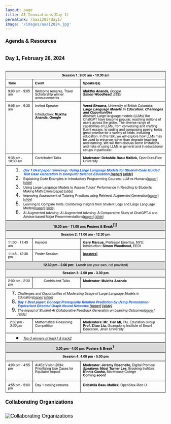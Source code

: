 ```yaml
---
layout: page
title: AI Innovations(Day 1)
permalink: /aaai2024day1/
image: '/images/aaai2024.jpg'
---
```



# Agenda & Resources

## Day 1, February 26, 2024

<style type="text/css">.lst-kix_yb42kcrjtloa-5>li{counter-increment:lst-ctn-kix_yb42kcrjtloa-5}.lst-kix_wiv3dj1nqcvi-7>li{counter-increment:lst-ctn-kix_wiv3dj1nqcvi-7}.lst-kix_fq9jbioqp3dv-0>li{counter-increment:lst-ctn-kix_fq9jbioqp3dv-0}ol.lst-kix_yb42kcrjtloa-8.start{counter-reset:lst-ctn-kix_yb42kcrjtloa-8 0}ol.lst-kix_wiv3dj1nqcvi-7.start{counter-reset:lst-ctn-kix_wiv3dj1nqcvi-7 0}.lst-kix_hblxj6p80ilr-8>li:before{content:"" counter(lst-ctn-kix_hblxj6p80ilr-8,lower-roman) ". "}.lst-kix_fq9jbioqp3dv-1>li{counter-increment:lst-ctn-kix_fq9jbioqp3dv-1}ol.lst-kix_fq9jbioqp3dv-8.start{counter-reset:lst-ctn-kix_fq9jbioqp3dv-8 0}.lst-kix_yb42kcrjtloa-6>li{counter-increment:lst-ctn-kix_yb42kcrjtloa-6}.lst-kix_hblxj6p80ilr-6>li{counter-increment:lst-ctn-kix_hblxj6p80ilr-6}ol.lst-kix_wiv3dj1nqcvi-4.start{counter-reset:lst-ctn-kix_wiv3dj1nqcvi-4 0}ol.lst-kix_wiv3dj1nqcvi-1{list-style-type:none}ol.lst-kix_wiv3dj1nqcvi-0{list-style-type:none}ol.lst-kix_wiv3dj1nqcvi-3{list-style-type:none}ol.lst-kix_wiv3dj1nqcvi-2{list-style-type:none}ol.lst-kix_wiv3dj1nqcvi-5{list-style-type:none}ol.lst-kix_wiv3dj1nqcvi-4{list-style-type:none}ol.lst-kix_yb42kcrjtloa-0.start{counter-reset:lst-ctn-kix_yb42kcrjtloa-0 0}ol.lst-kix_wiv3dj1nqcvi-7{list-style-type:none}ol.lst-kix_wiv3dj1nqcvi-1.start{counter-reset:lst-ctn-kix_wiv3dj1nqcvi-1 0}ol.lst-kix_wiv3dj1nqcvi-6{list-style-type:none}ol.lst-kix_hblxj6p80ilr-2.start{counter-reset:lst-ctn-kix_hblxj6p80ilr-2 0}.lst-kix_wiv3dj1nqcvi-8>li{counter-increment:lst-ctn-kix_wiv3dj1nqcvi-8}.lst-kix_wiv3dj1nqcvi-5>li{counter-increment:lst-ctn-kix_wiv3dj1nqcvi-5}ol.lst-kix_wiv3dj1nqcvi-8{list-style-type:none}ol.lst-kix_hblxj6p80ilr-5.start{counter-reset:lst-ctn-kix_hblxj6p80ilr-5 0}.lst-kix_hblxj6p80ilr-4>li{counter-increment:lst-ctn-kix_hblxj6p80ilr-4}.lst-kix_hblxj6p80ilr-7>li{counter-increment:lst-ctn-kix_hblxj6p80ilr-7}ol.lst-kix_fq9jbioqp3dv-0.start{counter-reset:lst-ctn-kix_fq9jbioqp3dv-0 0}.lst-kix_yb42kcrjtloa-7>li{counter-increment:lst-ctn-kix_yb42kcrjtloa-7}.lst-kix_yb42kcrjtloa-4>li{counter-increment:lst-ctn-kix_yb42kcrjtloa-4}ol.lst-kix_yb42kcrjtloa-8{list-style-type:none}ol.lst-kix_yb42kcrjtloa-7{list-style-type:none}ol.lst-kix_yb42kcrjtloa-6{list-style-type:none}.lst-kix_fq9jbioqp3dv-2>li{counter-increment:lst-ctn-kix_fq9jbioqp3dv-2}.lst-kix_wiv3dj1nqcvi-4>li{counter-increment:lst-ctn-kix_wiv3dj1nqcvi-4}ol.lst-kix_fq9jbioqp3dv-6.start{counter-reset:lst-ctn-kix_fq9jbioqp3dv-6 0}ol.lst-kix_yb42kcrjtloa-5{list-style-type:none}ol.lst-kix_yb42kcrjtloa-4{list-style-type:none}ol.lst-kix_yb42kcrjtloa-3{list-style-type:none}ol.lst-kix_yb42kcrjtloa-2{list-style-type:none}ol.lst-kix_yb42kcrjtloa-1{list-style-type:none}ol.lst-kix_yb42kcrjtloa-0{list-style-type:none}ol.lst-kix_hblxj6p80ilr-1.start{counter-reset:lst-ctn-kix_hblxj6p80ilr-1 0}ol.lst-kix_yb42kcrjtloa-3.start{counter-reset:lst-ctn-kix_yb42kcrjtloa-3 0}ol.lst-kix_fq9jbioqp3dv-0{list-style-type:none}ol.lst-kix_fq9jbioqp3dv-1{list-style-type:none}ol.lst-kix_fq9jbioqp3dv-2{list-style-type:none}ol.lst-kix_fq9jbioqp3dv-3{list-style-type:none}ol.lst-kix_fq9jbioqp3dv-4{list-style-type:none}.lst-kix_fq9jbioqp3dv-4>li{counter-increment:lst-ctn-kix_fq9jbioqp3dv-4}ol.lst-kix_fq9jbioqp3dv-5{list-style-type:none}ol.lst-kix_fq9jbioqp3dv-6{list-style-type:none}.lst-kix_yb42kcrjtloa-3>li{counter-increment:lst-ctn-kix_yb42kcrjtloa-3}ol.lst-kix_fq9jbioqp3dv-7{list-style-type:none}ol.lst-kix_fq9jbioqp3dv-8{list-style-type:none}ol.lst-kix_hblxj6p80ilr-8.start{counter-reset:lst-ctn-kix_hblxj6p80ilr-8 0}ol.lst-kix_hblxj6p80ilr-7.start{counter-reset:lst-ctn-kix_hblxj6p80ilr-7 0}ol.lst-kix_fq9jbioqp3dv-5.start{counter-reset:lst-ctn-kix_fq9jbioqp3dv-5 0}ol.lst-kix_hblxj6p80ilr-0.start{counter-reset:lst-ctn-kix_hblxj6p80ilr-0 0}ol.lst-kix_yb42kcrjtloa-2.start{counter-reset:lst-ctn-kix_yb42kcrjtloa-2 0}ol.lst-kix_wiv3dj1nqcvi-6.start{counter-reset:lst-ctn-kix_wiv3dj1nqcvi-6 0}.lst-kix_hblxj6p80ilr-8>li{counter-increment:lst-ctn-kix_hblxj6p80ilr-8}.lst-kix_hblxj6p80ilr-2>li{counter-increment:lst-ctn-kix_hblxj6p80ilr-2}.lst-kix_hblxj6p80ilr-5>li{counter-increment:lst-ctn-kix_hblxj6p80ilr-5}ol.lst-kix_wiv3dj1nqcvi-0.start{counter-reset:lst-ctn-kix_wiv3dj1nqcvi-0 6}.lst-kix_cp5l865kimsy-3>li:before{content:"\0025cf   "}.lst-kix_cp5l865kimsy-4>li:before{content:"\0025cb   "}.lst-kix_wiv3dj1nqcvi-1>li{counter-increment:lst-ctn-kix_wiv3dj1nqcvi-1}.lst-kix_yb42kcrjtloa-6>li:before{content:"" counter(lst-ctn-kix_yb42kcrjtloa-6,decimal) ". "}.lst-kix_yb42kcrjtloa-7>li:before{content:"" counter(lst-ctn-kix_yb42kcrjtloa-7,lower-latin) ". "}.lst-kix_hblxj6p80ilr-0>li{counter-increment:lst-ctn-kix_hblxj6p80ilr-0}ol.lst-kix_hblxj6p80ilr-6.start{counter-reset:lst-ctn-kix_hblxj6p80ilr-6 0}.lst-kix_cp5l865kimsy-2>li:before{content:"\0025a0   "}.lst-kix_cp5l865kimsy-6>li:before{content:"\0025cf   "}.lst-kix_yb42kcrjtloa-4>li:before{content:"" counter(lst-ctn-kix_yb42kcrjtloa-4,lower-latin) ". "}.lst-kix_yb42kcrjtloa-5>li:before{content:"" counter(lst-ctn-kix_yb42kcrjtloa-5,lower-roman) ". "}.lst-kix_yb42kcrjtloa-8>li:before{content:"" counter(lst-ctn-kix_yb42kcrjtloa-8,lower-roman) ". "}ol.lst-kix_fq9jbioqp3dv-1.start{counter-reset:lst-ctn-kix_fq9jbioqp3dv-1 0}ol.lst-kix_fq9jbioqp3dv-4.start{counter-reset:lst-ctn-kix_fq9jbioqp3dv-4 0}.lst-kix_fq9jbioqp3dv-6>li{counter-increment:lst-ctn-kix_fq9jbioqp3dv-6}.lst-kix_cp5l865kimsy-5>li:before{content:"\0025a0   "}ol.lst-kix_hblxj6p80ilr-0{list-style-type:none}ol.lst-kix_hblxj6p80ilr-1{list-style-type:none}.lst-kix_fq9jbioqp3dv-7>li{counter-increment:lst-ctn-kix_fq9jbioqp3dv-7}ol.lst-kix_hblxj6p80ilr-4{list-style-type:none}ol.lst-kix_hblxj6p80ilr-5{list-style-type:none}.lst-kix_yb42kcrjtloa-0>li:before{content:"" counter(lst-ctn-kix_yb42kcrjtloa-0,decimal) ". "}.lst-kix_yb42kcrjtloa-1>li:before{content:"" counter(lst-ctn-kix_yb42kcrjtloa-1,lower-latin) ". "}ol.lst-kix_hblxj6p80ilr-2{list-style-type:none}.lst-kix_yb42kcrjtloa-0>li{counter-increment:lst-ctn-kix_yb42kcrjtloa-0}ol.lst-kix_yb42kcrjtloa-4.start{counter-reset:lst-ctn-kix_yb42kcrjtloa-4 0}ol.lst-kix_hblxj6p80ilr-3{list-style-type:none}.lst-kix_wiv3dj1nqcvi-0>li:before{content:"" counter(lst-ctn-kix_wiv3dj1nqcvi-0,decimal) ". "}ol.lst-kix_hblxj6p80ilr-8{list-style-type:none}.lst-kix_cp5l865kimsy-0>li:before{content:"\0025cf   "}.lst-kix_yb42kcrjtloa-2>li:before{content:"" counter(lst-ctn-kix_yb42kcrjtloa-2,lower-roman) ". "}.lst-kix_yb42kcrjtloa-3>li:before{content:"" counter(lst-ctn-kix_yb42kcrjtloa-3,decimal) ". "}ol.lst-kix_hblxj6p80ilr-6{list-style-type:none}ol.lst-kix_hblxj6p80ilr-7{list-style-type:none}.lst-kix_cp5l865kimsy-1>li:before{content:"\0025cb   "}ol.lst-kix_yb42kcrjtloa-1.start{counter-reset:lst-ctn-kix_yb42kcrjtloa-1 0}ol.lst-kix_hblxj6p80ilr-3.start{counter-reset:lst-ctn-kix_hblxj6p80ilr-3 0}ol.lst-kix_wiv3dj1nqcvi-8.start{counter-reset:lst-ctn-kix_wiv3dj1nqcvi-8 0}ol.lst-kix_yb42kcrjtloa-7.start{counter-reset:lst-ctn-kix_yb42kcrjtloa-7 0}.lst-kix_hblxj6p80ilr-1>li{counter-increment:lst-ctn-kix_hblxj6p80ilr-1}li.li-bullet-1:before{margin-left:-13.5pt;white-space:nowrap;display:inline-block;min-width:13.5pt}.lst-kix_fq9jbioqp3dv-8>li{counter-increment:lst-ctn-kix_fq9jbioqp3dv-8}ol.lst-kix_wiv3dj1nqcvi-5.start{counter-reset:lst-ctn-kix_wiv3dj1nqcvi-5 0}.lst-kix_yb42kcrjtloa-1>li{counter-increment:lst-ctn-kix_yb42kcrjtloa-1}.lst-kix_wiv3dj1nqcvi-2>li{counter-increment:lst-ctn-kix_wiv3dj1nqcvi-2}.lst-kix_cp5l865kimsy-7>li:before{content:"\0025cb   "}.lst-kix_cp5l865kimsy-8>li:before{content:"\0025a0   "}.lst-kix_fq9jbioqp3dv-5>li{counter-increment:lst-ctn-kix_fq9jbioqp3dv-5}ol.lst-kix_fq9jbioqp3dv-7.start{counter-reset:lst-ctn-kix_fq9jbioqp3dv-7 0}ol.lst-kix_yb42kcrjtloa-6.start{counter-reset:lst-ctn-kix_yb42kcrjtloa-6 0}.lst-kix_yb42kcrjtloa-8>li{counter-increment:lst-ctn-kix_yb42kcrjtloa-8}.lst-kix_fq9jbioqp3dv-3>li{counter-increment:lst-ctn-kix_fq9jbioqp3dv-3}ol.lst-kix_wiv3dj1nqcvi-2.start{counter-reset:lst-ctn-kix_wiv3dj1nqcvi-2 0}.lst-kix_yb42kcrjtloa-2>li{counter-increment:lst-ctn-kix_yb42kcrjtloa-2}ul.lst-kix_cp5l865kimsy-5{list-style-type:none}ul.lst-kix_cp5l865kimsy-6{list-style-type:none}ol.lst-kix_fq9jbioqp3dv-3.start{counter-reset:lst-ctn-kix_fq9jbioqp3dv-3 0}ul.lst-kix_cp5l865kimsy-3{list-style-type:none}ul.lst-kix_cp5l865kimsy-4{list-style-type:none}ul.lst-kix_cp5l865kimsy-1{list-style-type:none}ul.lst-kix_cp5l865kimsy-2{list-style-type:none}ul.lst-kix_cp5l865kimsy-0{list-style-type:none}ul.lst-kix_cp5l865kimsy-7{list-style-type:none}ul.lst-kix_cp5l865kimsy-8{list-style-type:none}.lst-kix_hblxj6p80ilr-3>li{counter-increment:lst-ctn-kix_hblxj6p80ilr-3}.lst-kix_fq9jbioqp3dv-5>li:before{content:"" counter(lst-ctn-kix_fq9jbioqp3dv-5,lower-roman) ". "}.lst-kix_wiv3dj1nqcvi-4>li:before{content:"" counter(lst-ctn-kix_wiv3dj1nqcvi-4,lower-latin) ". "}.lst-kix_hblxj6p80ilr-0>li:before{content:"" counter(lst-ctn-kix_hblxj6p80ilr-0,decimal) ". "}.lst-kix_hblxj6p80ilr-1>li:before{content:"" counter(lst-ctn-kix_hblxj6p80ilr-1,lower-latin) ". "}.lst-kix_fq9jbioqp3dv-4>li:before{content:"" counter(lst-ctn-kix_fq9jbioqp3dv-4,lower-latin) ". "}.lst-kix_fq9jbioqp3dv-6>li:before{content:"" counter(lst-ctn-kix_fq9jbioqp3dv-6,decimal) ". "}.lst-kix_wiv3dj1nqcvi-3>li:before{content:"" counter(lst-ctn-kix_wiv3dj1nqcvi-3,decimal) ". "}.lst-kix_wiv3dj1nqcvi-5>li:before{content:"" counter(lst-ctn-kix_wiv3dj1nqcvi-5,lower-roman) ". "}.lst-kix_fq9jbioqp3dv-3>li:before{content:"" counter(lst-ctn-kix_fq9jbioqp3dv-3,decimal) ". "}.lst-kix_fq9jbioqp3dv-7>li:before{content:"" counter(lst-ctn-kix_fq9jbioqp3dv-7,lower-latin) ". "}.lst-kix_hblxj6p80ilr-2>li:before{content:"" counter(lst-ctn-kix_hblxj6p80ilr-2,lower-roman) ". "}.lst-kix_fq9jbioqp3dv-1>li:before{content:"" counter(lst-ctn-kix_fq9jbioqp3dv-1,lower-latin) ". "}.lst-kix_wiv3dj1nqcvi-0>li{counter-increment:lst-ctn-kix_wiv3dj1nqcvi-0}ol.lst-kix_wiv3dj1nqcvi-3.start{counter-reset:lst-ctn-kix_wiv3dj1nqcvi-3 0}.lst-kix_fq9jbioqp3dv-0>li:before{content:"" counter(lst-ctn-kix_fq9jbioqp3dv-0,decimal) ". "}.lst-kix_fq9jbioqp3dv-2>li:before{content:"" counter(lst-ctn-kix_fq9jbioqp3dv-2,lower-roman) ". "}.lst-kix_fq9jbioqp3dv-8>li:before{content:"" counter(lst-ctn-kix_fq9jbioqp3dv-8,lower-roman) ". "}.lst-kix_wiv3dj1nqcvi-1>li:before{content:"" counter(lst-ctn-kix_wiv3dj1nqcvi-1,lower-latin) ". "}.lst-kix_wiv3dj1nqcvi-2>li:before{content:"" counter(lst-ctn-kix_wiv3dj1nqcvi-2,lower-roman) ". "}.lst-kix_hblxj6p80ilr-7>li:before{content:"" counter(lst-ctn-kix_hblxj6p80ilr-7,lower-latin) ". "}li.li-bullet-0:before{margin-left:-18pt;white-space:nowrap;display:inline-block;min-width:18pt}.lst-kix_wiv3dj1nqcvi-6>li{counter-increment:lst-ctn-kix_wiv3dj1nqcvi-6}.lst-kix_wiv3dj1nqcvi-3>li{counter-increment:lst-ctn-kix_wiv3dj1nqcvi-3}.lst-kix_hblxj6p80ilr-6>li:before{content:"" counter(lst-ctn-kix_hblxj6p80ilr-6,decimal) ". "}ol.lst-kix_hblxj6p80ilr-4.start{counter-reset:lst-ctn-kix_hblxj6p80ilr-4 0}.lst-kix_wiv3dj1nqcvi-8>li:before{content:"" counter(lst-ctn-kix_wiv3dj1nqcvi-8,lower-roman) ". "}.lst-kix_hblxj6p80ilr-4>li:before{content:"" counter(lst-ctn-kix_hblxj6p80ilr-4,lower-latin) ". "}.lst-kix_hblxj6p80ilr-5>li:before{content:"" counter(lst-ctn-kix_hblxj6p80ilr-5,lower-roman) ". "}ol.lst-kix_yb42kcrjtloa-5.start{counter-reset:lst-ctn-kix_yb42kcrjtloa-5 0}.lst-kix_wiv3dj1nqcvi-7>li:before{content:"" counter(lst-ctn-kix_wiv3dj1nqcvi-7,lower-latin) ". "}ol.lst-kix_fq9jbioqp3dv-2.start{counter-reset:lst-ctn-kix_fq9jbioqp3dv-2 0}.lst-kix_wiv3dj1nqcvi-6>li:before{content:"" counter(lst-ctn-kix_wiv3dj1nqcvi-6,decimal) ". "}.lst-kix_hblxj6p80ilr-3>li:before{content:"" counter(lst-ctn-kix_hblxj6p80ilr-3,decimal) ". "}ol{margin:0;padding:0}table td,table th{padding:0}.c19{border-right-style:solid;padding:5pt 5pt 5pt 5pt;border-bottom-color:#000000;border-top-width:1pt;border-right-width:1pt;border-left-color:#000000;vertical-align:top;border-right-color:#000000;border-left-width:1pt;border-top-style:solid;background-color:#f3f3f3;border-left-style:solid;border-bottom-width:1pt;width:81pt;border-top-color:#000000;border-bottom-style:solid}.c18{border-right-style:solid;padding:5pt 5pt 5pt 5pt;border-bottom-color:#000000;border-top-width:1pt;border-right-width:1pt;border-left-color:#000000;vertical-align:top;border-right-color:#000000;border-left-width:1pt;border-top-style:solid;background-color:#f3f3f3;border-left-style:solid;border-bottom-width:1pt;width:519.8pt;border-top-color:#000000;border-bottom-style:solid}.c23{border-right-style:solid;padding:5pt 5pt 5pt 5pt;border-bottom-color:#000000;border-top-width:1pt;border-right-width:1pt;border-left-color:#000000;vertical-align:top;border-right-color:#000000;border-left-width:1pt;border-top-style:solid;background-color:#f3f3f3;border-left-style:solid;border-bottom-width:1pt;width:116.2pt;border-top-color:#000000;border-bottom-style:solid}.c35{border-right-style:solid;padding:5pt 5pt 5pt 5pt;border-bottom-color:#000000;border-top-width:1pt;border-right-width:1pt;border-left-color:#000000;vertical-align:top;border-right-color:#000000;border-left-width:1pt;border-top-style:solid;background-color:#ffffff;border-left-style:solid;border-bottom-width:1pt;width:519.8pt;border-top-color:#000000;border-bottom-style:solid}.c20{border-right-style:solid;padding:5pt 5pt 5pt 5pt;border-bottom-color:#000000;border-top-width:1pt;border-right-width:1pt;border-left-color:#000000;vertical-align:top;border-right-color:#000000;border-left-width:1pt;border-top-style:solid;background-color:#f3f3f3;border-left-style:solid;border-bottom-width:1pt;width:468pt;border-top-color:#000000;border-bottom-style:solid}.c30{border-right-style:solid;padding:5pt 5pt 5pt 5pt;border-bottom-color:#000000;border-top-width:1pt;border-right-width:1pt;border-left-color:#000000;vertical-align:top;border-right-color:#000000;border-left-width:1pt;border-top-style:solid;border-left-style:solid;border-bottom-width:1pt;width:270.8pt;border-top-color:#000000;border-bottom-style:solid}.c1{border-right-style:solid;padding:5pt 5pt 5pt 5pt;border-bottom-color:#000000;border-top-width:1pt;border-right-width:1pt;border-left-color:#000000;vertical-align:top;border-right-color:#000000;border-left-width:1pt;border-top-style:solid;border-left-style:solid;border-bottom-width:1pt;width:80.2pt;border-top-color:#000000;border-bottom-style:solid}.c6{border-right-style:solid;padding:5pt 5pt 5pt 5pt;border-bottom-color:#000000;border-top-width:1pt;border-right-width:1pt;border-left-color:#000000;vertical-align:top;border-right-color:#000000;border-left-width:1pt;border-top-style:solid;border-left-style:solid;border-bottom-width:1pt;width:139.5pt;border-top-color:#000000;border-bottom-style:solid}.c49{border-right-style:solid;padding:5pt 5pt 5pt 5pt;border-bottom-color:#000000;border-top-width:1pt;border-right-width:1pt;border-left-color:#000000;vertical-align:top;border-right-color:#000000;border-left-width:1pt;border-top-style:solid;border-left-style:solid;border-bottom-width:1pt;width:468pt;border-top-color:#000000;border-bottom-style:solid}.c25{border-right-style:solid;padding:5pt 5pt 5pt 5pt;border-bottom-color:#000000;border-top-width:1pt;border-right-width:1pt;border-left-color:#000000;vertical-align:top;border-right-color:#000000;border-left-width:1pt;border-top-style:solid;border-left-style:solid;border-bottom-width:1pt;width:116.2pt;border-top-color:#000000;border-bottom-style:solid}.c43{border-right-style:solid;padding:5pt 5pt 5pt 5pt;border-bottom-color:#000000;border-top-width:1pt;border-right-width:1pt;border-left-color:#000000;vertical-align:top;border-right-color:#000000;border-left-width:1pt;border-top-style:solid;border-left-style:solid;border-bottom-width:1pt;width:81pt;border-top-color:#000000;border-bottom-style:solid}.c44{border-right-style:solid;padding:5pt 5pt 5pt 5pt;border-bottom-color:#000000;border-top-width:1pt;border-right-width:1pt;border-left-color:#000000;vertical-align:top;border-right-color:#000000;border-left-width:1pt;border-top-style:solid;border-left-style:solid;border-bottom-width:1pt;width:519.8pt;border-top-color:#000000;border-bottom-style:solid}.c22{border-right-style:solid;padding:5pt 5pt 5pt 5pt;border-bottom-color:#000000;border-top-width:1pt;border-right-width:1pt;border-left-color:#000000;vertical-align:top;border-right-color:#000000;border-left-width:1pt;border-top-style:solid;border-left-style:solid;border-bottom-width:1pt;width:300pt;border-top-color:#000000;border-bottom-style:solid}.c57{border-right-style:solid;padding-top:12pt;border-top-width:0pt;border-right-width:0pt;padding-bottom:12pt;line-height:1.0;border-top-style:solid;border-bottom-width:0pt;border-bottom-style:solid;text-align:left;padding-right:12pt}.c2{color:#000000;font-weight:300;text-decoration:none;vertical-align:baseline;font-size:8pt;font-family:"Helvetica Neue";font-style:normal}.c27{color:#000000;font-weight:400;text-decoration:none;vertical-align:baseline;font-size:5pt;font-family:"Arial";font-style:normal}.c15{color:#000000;font-weight:400;text-decoration:none;vertical-align:baseline;font-size:12pt;font-family:"Arial";font-style:normal}.c5{color:#000000;font-weight:400;text-decoration:none;vertical-align:baseline;font-size:8pt;font-family:"Arial";font-style:normal}.c8{color:#000000;font-weight:700;text-decoration:none;vertical-align:baseline;font-size:8pt;font-family:"Helvetica Neue";font-style:normal}.c36{color:#000000;font-weight:400;text-decoration:none;vertical-align:baseline;font-size:6pt;font-family:"Arial";font-style:normal}.c24{color:#000000;font-weight:700;text-decoration:none;vertical-align:baseline;font-size:7pt;font-family:"Arial";font-style:normal}.c11{color:#000000;font-weight:700;text-decoration:none;vertical-align:baseline;font-size:8pt;font-family:"Arial";font-style:normal}.c7{color:#000000;font-weight:400;text-decoration:none;vertical-align:baseline;font-size:7pt;font-family:"Arial";font-style:normal}.c10{padding-top:0pt;padding-bottom:0pt;line-height:1.0;orphans:2;widows:2;text-align:left}.c14{padding-top:0pt;padding-bottom:0pt;line-height:1.0;text-align:left}.c28{color:#1155cc;text-decoration:none;vertical-align:baseline;font-style:italic}.c52{font-weight:700;font-size:6pt;font-family:"Arial";font-style:normal}.c0{margin-left:0.8pt;border-spacing:0;border-collapse:collapse;margin-right:auto}.c64{border-spacing:0;border-collapse:collapse;margin-right:auto}.c29{padding-top:0pt;padding-bottom:0pt;line-height:2.0;text-align:left}.c4{padding-top:0pt;padding-bottom:0pt;line-height:1.0;text-align:center}.c32{font-size:8pt;font-family:"Helvetica Neue";font-weight:300}.c13{font-size:8pt;font-family:"Helvetica Neue";font-weight:700}.c48{color:#000000;text-decoration:none;vertical-align:baseline}.c42{font-size:7pt;font-weight:700}.c56{max-width:540pt;padding:36pt 36pt 36pt 36pt}.c50{margin-left:4.5pt;text-indent:-0.8pt}.c17{margin-left:36pt;padding-left:0pt}.c53{margin-left:22.5pt;padding-left:-4.5pt}.c26{padding:0;margin:0}.c12{orphans:2;widows:2}.c63{width:33%;height:1px}.c3{height:18.8pt}.c31{height:18.3pt}.c37{height:17.2pt}.c21{height:20pt}.c34{height:22pt}.c62{height:18pt}.c58{height:21.4pt}.c38{background-color:#f3f3f3}.c40{font-style:italic}.c54{background-color:#ffffff}.c51{height:47.1pt}.c47{height:43.5pt}.c60{font-size:6pt}.c55{height:17.4pt}.c39{height:0pt}.c61{height:33.8pt}.c33{height:21pt}.c59{height:17.6pt}.c41{background-color:#d9d9d9}.c46{height:16.8pt}.c9{height:12pt}.c16{height:15.9pt}.c45{vertical-align:super}.title{padding-top:24pt;color:#000000;font-weight:700;font-size:36pt;padding-bottom:6pt;font-family:"Arial";line-height:1.0;page-break-after:avoid;orphans:2;widows:2;text-align:left}.subtitle{padding-top:18pt;color:#666666;font-size:24pt;padding-bottom:4pt;font-family:"Georgia";line-height:1.0;page-break-after:avoid;font-style:italic;orphans:2;widows:2;text-align:left}li{color:#000000;font-size:12pt;font-family:"Arial"}p{margin:0;color:#000000;font-size:12pt;font-family:"Arial"}h1{padding-top:0pt;color:#000000;font-size:12pt;padding-bottom:12pt;font-family:"Arial";line-height:1.0;page-break-after:avoid;orphans:2;widows:2;text-align:left}h2{padding-top:0pt;color:#000000;font-size:12pt;padding-bottom:12pt;font-family:"Arial";line-height:1.0;orphans:2;widows:2;text-align:left}h3{padding-top:0pt;color:#000000;font-size:12pt;padding-bottom:12pt;font-family:"Arial";line-height:1.0;orphans:2;widows:2;text-align:left}h4{padding-top:0pt;color:#000000;font-size:12pt;padding-bottom:12pt;font-family:"Arial";line-height:1.0;orphans:2;widows:2;text-align:left}h5{padding-top:0pt;color:#000000;font-size:12pt;padding-bottom:12pt;font-family:"Arial";line-height:1.0;orphans:2;widows:2;text-align:left}h6{padding-top:0pt;color:#000000;font-size:12pt;padding-bottom:12pt;font-family:"Arial";line-height:1.0;orphans:2;widows:2;text-align:left}</style>

<table class="c0">
        <tr class="c37">
            <td class="c18" colspan="3" rowspan="1">
                <p class="c4"><span class="c8">Session 1: 9.00 am - 10.30 am</span></p>
            </td>
        </tr>
        <tr class="c46">
            <td class="c1" colspan="1" rowspan="1">
                <p class="c14"><span class="c8">Time</span></p>
            </td>
            <td class="c6" colspan="1" rowspan="1">
                <p class="c14"><span class="c8">Event</span></p>
            </td>
            <td class="c22" colspan="1" rowspan="1">
                <p class="c14"><span class="c8">Speaker(s)</span></p>
            </td>
        </tr>
        <tr class="c39">
            <td class="c1" colspan="1" rowspan="1">
                <p class="c14"><span class="c2">9:00 am - 9:05 am</span></p>
            </td>
            <td class="c6" colspan="1" rowspan="1">
                <p class="c14"><span class="c2">Welcome remarks, Travel Scholarship winner announcements</span></p>
            </td>
            <td class="c22" colspan="1" rowspan="1">
                <p class="c14"><span class="c13 c40">Muktha Ananda, </span><span class="c32 c48 c40">Google </span></p>
                <p class="c14"><span class="c13 c40">Simon Woodhead, </span><span class="c32 c48 c40">EEDI</span></p>
            </td>
        </tr>
        <tr class="c39">
            <td class="c1" colspan="1" rowspan="1">
                <p class="c14"><span class="c2">9:05 am - 9:35 am</span></p>
            </td>
            <td class="c6" colspan="1" rowspan="1">
                <p class="c14"><span class="c32">Invited Speaker</span></p>
                <p class="c14 c9"><span class="c13 c48 c40"></span></p>
                <p class="c14"><span class="c32">Introduction: </span><span class="c8">Muktha Ananda, Google</span></p>
            </td>
            <td class="c22" colspan="1" rowspan="1">
                <p class="c14"><span class="c13">Vered Shwartz, </span><span class="c2">University of British Columbia; </span></p>
                <p class="c14"><span class="c13 c40">Large Language Models in Education: Challenges and Opportunities</span></p>
                <p class="c14"><span class="c32">Abstract: Large language models (LLMs) like ChatGPT have become popular, reaching millions of users across the globe. The diverse range of capabilities of LLMs, from conversing and crafting fluent essays, to coding and composing poetry, holds great promise for a variety of fields, including education. In this talk, we will explore how LLMs may be used to enhance rather than degrade teaching and learning. We will then discuss some limitations and risks of using LLMs in general and in educational setups in particular.</span></p>
            </td>
        </tr>
        <tr class="c39">
            <td class="c1" colspan="1" rowspan="1">
                <p class="c14"><span class="c2">9:35 am - 10:30 am</span></p>
            </td>
            <td class="c6" colspan="1" rowspan="1">
                <p class="c14"><span class="c2">Contributed Talks</span></p>
            </td>
            <td class="c22" colspan="1" rowspan="1">
                <p class="c14"><span class="c13">Moderator: Debshila Basu Mallick, </span><span class="c32">OpenStax-Rice University</span></p>
            </td>
        </tr>
        <tr class="c34">
            <td class="c35" colspan="3" rowspan="1">
                <ol class="c26 lst-kix_hblxj6p80ilr-0 start" start="1">
                    <li class="c14 c17 li-bullet-0"><span class="c13 c28">Day 1 Best paper runner-up: Using Large Language Models for Student-Code Guided Test Case Generation in Computer Science Education <a href="https://drive.google.com/file/d/14wxZMteeBU-uOUjkRZaqWrfOQyvymbyi/view?usp=drive_link" target="_blank">[paper]</a> <a href="https://docs.google.com/presentation/d/1FgI-hzAIRFt26QBzrkm4iB9qDxsx99pG/edit?usp=drive_link&ouid=117257488046190665878&rtpof=true&sd=true" target="_blank">[slide]</a></span></li>
                    <li class="c14 c17 li-bullet-0"><span class="c2">Explaining Code Examples in Introductory Programming Courses: LLM vs Humans<a href="https://drive.google.com/file/d/1OoOy0rQQ4sby7GSwENfC_YYBSw8zP4da/view?usp=drive_link" target="_blank">[paper]</a> <a href="https://docs.google.com/presentation/d/1pcMbTRIh7HMC7h8lB5qMtS_FFpeQkRNF/edit?usp=drive_link&ouid=117257488046190665878&rtpof=true&sd=true" target="_blank">[slide]</a></span></li>
                    <li class="c14 c17 li-bullet-0"><span class="c2">Using Large Language Models to Assess Tutors&#39; Performance in Reacting to Students Making Math Errors<a href="https://drive.google.com/file/d/1FdddWESULg-IWE_03c0VO2bkLJnvv9yY/view?usp=drive_link" target="_blank">[paper]</a> <a href="https://drive.google.com/file/d/1gxexy-ifyCk3CVfaCtPA9gUiMFgzGVZR/view?usp=drive_link" target="_blank">[slide]</a></span></li>
                    <li class="c14 c17 li-bullet-0"><span class="c2">Improving Assessment of Tutoring Practices using Retrieval-Augmented Generation<a href="https://drive.google.com/file/d/1JtEKOlezHauXKv_Dk02Q8Gp1lOxksOTi/view?usp=drive_link" target="_blank">[paper]</a> <a href="https://docs.google.com/presentation/d/10ob55whECmxmWcnhITGlMnQUQWCiWq-I/edit?usp=drive_link&ouid=117257488046190665878&rtpof=true&sd=true" target="_blank">[slide]</a></span></li>
                    <li class="c14 c17 li-bullet-0"><span class="c2">Learning to Compare Hints: Combining Insights from Student Logs and Large Language Models<a href="https://drive.google.com/file/d/1ZOEoNYbH8ZTuvwd12EFgXpW2jGhKN0kz/view?usp=drive_link" target="_blank">[paper]</a> <a href="https://docs.google.com/presentation/d/1DOD6GxuaGehaksalkSb4nfv8CDiq0SPLTQMXv7NEAyA/edit?usp=drive_link" target="_blank">[slide]</a></span></li>
                    <li class="c14 c17 li-bullet-0"><span class="c2">AI-Augmented Advising: AI-Augmented Advising: A Comparative Study of ChatGPT-4 and Advisor-based Major Recommendations<a href="https://drive.google.com/file/d/1sT3-WUEYsLUUP80nw77QYhwvEdzfP0GP/view?usp=drive_link" target="_blank">[paper]</a> <a href="https://drive.google.com/file/d/1-yjEYPLCAdRLNK_hLw6MbKY7VlSP6v_4/view?usp=drive_link" target="_blank">[slide]</a></span></li>
                </ol>
            </td>
        </tr>
        <tr class="c59">
            <td class="c44 c41" colspan="3" rowspan="1">
                <p class="c4"><span class="c13">10.30 am - 11.00 am: Posters &amp; Break</span><sup class="c13"><a href=""#ftnt1" id="ftnt_ref1">[1]</a></sup><span class="c13">&nbsp;</span></p>
            </td>
        </tr>
        <tr class="c37">
            <td class="c18" colspan="3" rowspan="1">
                <p class="c4"><span class="c8">Session 2: 11.00 am - 12.30 pm</span></p>
            </td>
        </tr>
        <tr class="c46">
            <td class="c1" colspan="1" rowspan="1">
                <p class="c14"><span class="c2">11:00 - 11:45 am</span></p>
            </td>
            <td class="c6" colspan="1" rowspan="1">
                <p class="c14"><span class="c2">Keynote</span></p>
            </td>
            <td class="c22" colspan="1" rowspan="1">
                <p class="c14"><span class="c13">Gary Marcus, </span><span class="c32">Professor Emeritus, </span><span class="c2">NYU; </span></p>
                <p class="c14"><span class="c32">Introduction: </span><span class="c13">Simon Woodhead, </span><span class="c2">EEDI</span></p>
            </td>
        </tr>
        <tr class="c31">
            <td class="c1" colspan="1" rowspan="1">
                <p class="c14"><span class="c2">11:45 - 12:30 pm</span></p>
            </td>
            <td class="c6" colspan="1" rowspan="1">
                <p class="c14"><span class="c2">Poster Session</span></p>
            </td>
            <td class="c22" colspan="1" rowspan="1">
                <p class="c14 c9"><span class="c8"><a href="https://drive.google.com/drive/folders/1FlFHc-nneU2QeeoCaFt2acxaxo_kcBPN?usp=drive_link" target="_blank">[posters]</a></span></p>
            </td>
        </tr>
        <tr class="c62">
            <td class="c41 c44" colspan="3" rowspan="1">
                <p class="c4"><span class="c13">12.30 pm - 2.00 pm: &nbsp;Lunch </span><span class="c2">(on your own, not provided)</span></p>
            </td>
        </tr>
        <tr class="c37">
            <td class="c18" colspan="3" rowspan="1">
                <p class="c4"><span class="c8">Session 3: 2.00 pm - 3.30 pm</span></p>
            </td>
        </tr>
        <tr class="c46">
            <td class="c1" colspan="1" rowspan="1">
                <p class="c14"><span class="c2">2:00 pm - 2:30 pm</span></p>
            </td>
            <td class="c6" colspan="1" rowspan="1">
                <p class="c4"><span class="c2">Contributed Talks</span></p>
            </td>
            <td class="c22" colspan="1" rowspan="1">
                <p class="c14"><span class="c8">Moderator: Muktha Ananda</span></p>
            </td>
        </tr>
        <tr class="c34">
            <td class="c44" colspan="3" rowspan="1">
                <ol class="c26 lst-kix_wiv3dj1nqcvi-0 start" start="7">
                    <li class="c14 c53 li-bullet-1"><span class="c32 c48 c40">Challenges and Opportunities of Moderating Usage of Large Language Models in Education<a href="https://drive.google.com/file/d/1Jczls1Xac8RquX-yDSwx4rJqxgjX-N-_/view?usp=drive_link" target="_blank">[paper]</a> <a href="https://docs.google.com/presentation/d/1VsozZjiigbAz9sx5Gl8cBBf-DjOzQb9j/edit?usp=drive_link&ouid=117257488046190665878&rtpof=true&sd=true" target="_blank">[slide]</a></span></li>
                    <li class="c14 c53 li-bullet-1"><span class="c28 c13">Day 1 Best paper: Concept Prerequisite Relation Prediction by Using Permutation-Equivariant Directed Graph Neural Networks <a href="https://drive.google.com/file/d/1pFAXLTaDcaj_qlgk-zOB0vEoc_oXs0gF/view?usp=drive_link" target="_blank">[paper]</a> <a href="https://drive.google.com/file/d/1F1ieYVjnk5g6I7y61YBz7vUrfcyrt8bT/view?usp=drive_link" target="_blank">[slide]</a></span></li>
                    <li class="c14 c53 li-bullet-1"><span class="c32 c48 c40">The Impact of Student-AI Collaborative Feedback Generation on Learning Outcomes<a href="https://drive.google.com/file/d/1Alw8J7Tr75x_XZaLtqz-ElPairRyrY6K/view?usp=drive_link" target="_blank">[paper]</a> <a href="https://docs.google.com/presentation/d/18jeCUbN1WTtl3syAQC2bUXY87Lpgzmys/edit?usp=drive_link&ouid=117257488046190665878&rtpof=true&sd=true" target="_blank">[slide]</a></span></li>
                </ol>
            </td>
        </tr>
        <tr class="c21">
            <td class="c1" colspan="1" rowspan="1">
                <p class="c14 c50"><span class="c32 c48 c40">2:30 pm - 3:30 pm</span></p>
            </td>
            <td class="c6" colspan="1" rowspan="1">
                <p class="c14"><span class="c2">Mathematical Reasoning Competition</span></p>
            </td>
            <td class="c22" colspan="1" rowspan="1">
                <p class="c14"><span class="c13">Moderators: Mr. Tian Mi, </span><span class="c32">TAL Education Group</span><span class="c8">&nbsp;</span></p>
                <p class="c14"><span class="c13">Prof. Zitao Liu, </span><span class="c32">Guangdong Institute of Smart Education, Jinan University</span></p>
            </td>
        </tr>
        <tr class="c21">
            <td class="c44" colspan="3" rowspan="1">
                <ul class="c26 lst-kix_cp5l865kimsy-0 start">
                    <li class="c14 c17 li-bullet-0"><span class="c32 c48 c40"><a href="https://drive.google.com/drive/folders/1M-j3BwWS-8h6ID0DrDcjLxANcYI5ScS3?usp=drive_link" target="_blank">Top-3 winners of track1 & track2</a></span></li>
                </ul>
            </td>
        </tr>
        <tr class="c34">
            <td class="c44 c41" colspan="3" rowspan="1">
                <p class="c4"><span class="c13">3.30 pm - 4.00 pm: Posters &amp; Break</span><span class="c13 c45">1</span><span class="c13">&nbsp;</span></p>
            </td>
        </tr>
        <tr class="c21">
            <td class="c18" colspan="3" rowspan="1">
                <p class="c4"><span class="c8">Session 4: 4.00 pm - 5.00 pm</span></p>
            </td>
        </tr>
        <tr class="c51">
            <td class="c1" colspan="1" rowspan="1">
                <p class="c14"><span class="c2">4:00 pm - 4:55 pm</span></p>
            </td>
            <td class="c6" colspan="1" rowspan="1">
                <p class="c14"><span class="c2">AI4Ed Vision 2034: Prioritizing Use Cases for Equitable Impact</span></p>
            </td>
            <td class="c22" colspan="1" rowspan="1">
                <p class="c14"><span class="c13">Moderator: Jeremy Roschelle, </span><span class="c2">Digital Promise</span></p>
                <p class="c14"><span class="c13 c40">Speakers: </span><span class="c13">Nicol Turner Lee, </span><span class="c2">Brooking Institute,</span></p>
                <p class="c14"><span class="c13">Kinnis Gosha, </span><span class="c2">Morehouse College</span></p>
                <p class="c14"><span class="c8">Coming soon!</span></p>
            </td>
        </tr>
        <tr class="c39">
            <td class="c1" colspan="1" rowspan="1">
                <p class="c14"><span class="c2">4:55 pm - 5:00 pm</span></p>
            </td>
            <td class="c6" colspan="1" rowspan="1">
                <p class="c14"><span class="c2">Day 1 closing remarks</span></p>
            </td>
            <td class="c22" colspan="1" rowspan="1">
                <p class="c14"><span class="c13">Debshila Basu Mallick, </span><span class="c2">OpenStax-Rice U</span></p>
            </td>
        </tr>
    </table>

# Collaborating Organizations

![Collaborating Organizations]({{site.baseurl}}/images/aaai2024/collaborating-organizations.png) 
